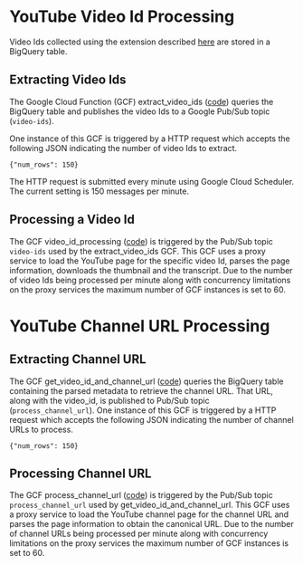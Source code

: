 # YouTube Video Id Processing

Video Ids collected using the extension described [here](../../readme.md) are stored in a BigQuery table.

## Extracting Video Ids
The Google Cloud Function (GCF) extract_video_ids ([code](./page_processing/extract_video_ids)) queries the BigQuery
table and publishes the video Ids to a Google Pub/Sub topic (`video-ids`).

One instance of this GCF is triggered by a HTTP request which accepts the following JSON indicating the number of video
Ids to extract.

`{"num_rows": 150}`

The HTTP request is submitted every minute using Google Cloud Scheduler.  The current setting is 150 messages per minute.

## Processing a Video Id
The GCF video_id_processing ([code](./page_processing/video_id_processing)) is triggered by the Pub/Sub topic
`video-ids` used by the extract_video_ids GCF.  This GCF uses a proxy service to load the YouTube page for the specific
video Id, parses the page information, downloads the thumbnail and the transcript.  Due to the number of video Ids being
processed per minute along with concurrency limitations on the proxy services the maximum number of GCF instances is
set to 60.

# YouTube Channel URL Processing
## Extracting Channel URL
The GCF get_video_id_and_channel_url ([code](./canonical_url_collection/get_video_id_and_channel_url)) queries the
BigQuery table containing the parsed metadata to retrieve the channel URL.  That URL, along with the video_id, is
published to Pub/Sub topic (`process_channel_url`).
One instance of this GCF is triggered by a HTTP request which accepts the following JSON indicating the number of
channel URLs to process.

`{"num_rows": 150}`
## Processing Channel URL
The GCF process_channel_url ([code](./canonical_url_collection/process_channel_url)) is triggered by the Pub/Sub topic
`process_channel_url` used by get_video_id_and_channel_url.  This GCF uses a proxy service to load the YouTube channel
page for the channel URL and parses the page information to obtain the canonical URL.  Due to the number of channel URLs
being processed per minute along with concurrency limitations on the proxy services the maximum number of GCF instances
is set to 60.


